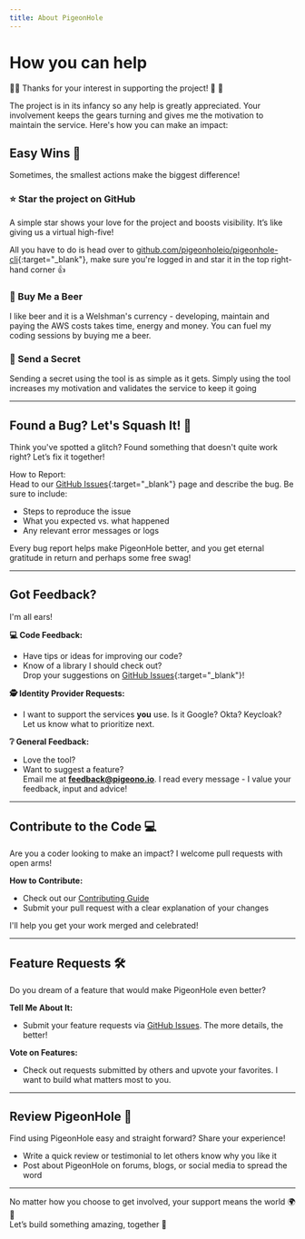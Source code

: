 ```yaml
---
title: About PigeonHole
---
```


# How you can help

🚀🫶 Thanks for your interest in supporting the project! 🫶 🚀

The project is in its infancy so any help is greatly appreciated. Your involvement keeps the gears turning and gives me the motivation to maintain the service. Here's how you can make an impact:
## Easy Wins 🎉
Sometimes, the smallest actions make the biggest difference!

### ⭐ Star the project on GitHub
A simple star shows your love for the project and boosts visibility. It’s like giving us a virtual high-five!

All you have to do is head over to [github.com/pigeonholeio/pigeonhole-cli](https://github.com/pigeonholeio/pigeonhole-cli){:target="_blank"}, make sure you're logged in and star it in the top right-hand corner 👍

### 🍺 Buy Me a Beer
I like beer and it is a Welshman's currency - developing, maintain and paying the AWS costs takes time, energy and money. You can fuel my coding sessions by buying me a beer.
<script type="text/javascript" src="https://cdnjs.buymeacoffee.com/1.0.0/button.prod.min.js" data-name="bmc-button" data-slug="pigeonholeio" data-color="#FFDD00" data-emoji="🍺"  data-font="Poppins" data-text="Buy me a Beer!" data-outline-color="#000000" data-font-color="#000000" data-coffee-color="#ffffff" ></script>


### 📨 Send a Secret
Sending a secret using the tool is as simple as it gets. Simply using the tool increases my motivation and validates the service to keep it going

---
## Found a Bug? Let's Squash It! 🐛
Think you've spotted a glitch? Found something that doesn't quite work right? Let’s fix it together!

How to Report:    
Head to our [GitHub Issues](https://github.com/pigeonholeio/pigeonhole-cli/issues/new){:target="_blank"} page and describe the bug. Be sure to include:    
- Steps to reproduce the issue    
- What you expected vs. what happened    
- Any relevant error messages or logs    
    
Every bug report helps make PigeonHole better, and you get eternal gratitude in return and perhaps some free swag!


---

## Got Feedback? 

I'm all ears!  

**💻 Code Feedback:**  
- Have tips or ideas for improving our code?  
- Know of a library I should check out?  
Drop your suggestions on [GitHub Issues](https://github.com/pigeonholeio/pigeonhole-cli/issues/new){:target="_blank"}!  

**🕵️ Identity Provider Requests:**  
- I want to support the services **you** use. Is it Google? Okta? Keycloak? Let us know what to prioritize next.  

**❔ General Feedback:**  
- Love the tool?  
- Want to suggest a feature?  
Email me at **feedback@pigeono.io**. I read every message - I value your feedback, input and advice!  

---

## Contribute to the Code 💻  

Are you a coder looking to make an impact? I welcome pull requests with open arms!  

**How to Contribute:**  
- Check out our [Contributing Guide](#)    
- Submit your pull request with a clear explanation of your changes     

I'll help you get your work merged and celebrated!    

---

## Feature Requests 🛠️  

Do you dream of a feature that would make PigeonHole even better?  

**Tell Me About It:**      
- Submit your feature requests via [GitHub Issues](#). The more details, the better!     

**Vote on Features:**      
- Check out requests submitted by others and upvote your favorites. I want to build what matters most to you.     

---

## Review PigeonHole 📝  

Find using PigeonHole easy and straight forward? Share your experience!  

- Write a quick review or testimonial to let others know why you like it     
- Post about PigeonHole on forums, blogs, or social media to spread the word    



---

No matter how you choose to get involved, your support means the world 🌍💙  
Let’s build something amazing, together 🚀  
